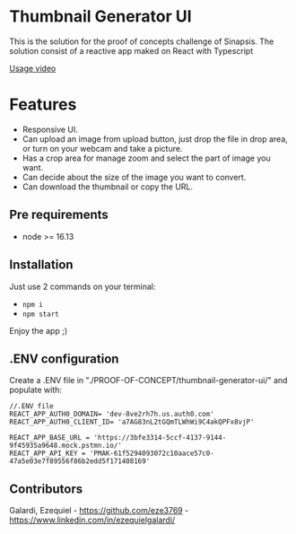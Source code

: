 # Thumbnail Generator UI

This is the solution for the proof of concepts challenge of Sinapsis.
The solution consist of a reactive app maked on React with Typescript

[Usage video](https://watch.screencastify.com/v/K36lKBFvihXFwEFbGcYa)

# Features

 - Responsive UI.
 - Can upload an image from upload button, just drop the file in drop area, or turn on your webcam and take a picture.
 - Has a crop area for manage zoom and select the part of image you want.
 - Can decide about the size of the image you want to convert.
 - Can download the thumbnail or copy the URL.

## Pre requirements
- node >= 16.13

## Installation 

Just use 2 commands on your terminal:
- `npm i`
- `npm start`

Enjoy the app ;)

## .ENV configuration
Create a .ENV file in "./PROOF-OF-CONCEPT/thumbnail-generator-ui/" and populate with:

    //.ENV file
    REACT_APP_AUTH0_DOMAIN= 'dev-8ve2rh7h.us.auth0.com'
    REACT_APP_AUTH0_CLIENT_ID= 'a7AG83nL2tGQmTLWhWi9C4akQPFx8vjP'
    
    REACT_APP_BASE_URL = 'https://3bfe3314-5ccf-4137-9144-9f45935a9648.mock.pstmn.io/'
    REACT_APP_API_KEY = 'PMAK-61f5294093072c10aace57c0-47a5e03e7f89556f86b2edd5f171408169'


## Contributors

Galardi, Ezequiel - https://github.com/eze3769 - https://www.linkedin.com/in/ezequielgalardi/
